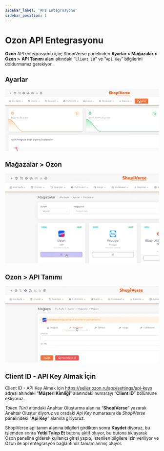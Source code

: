 ```yaml
---
sidebar_label: 'API Entegrasyonu'
sidebar_position: 1
---
```



# Ozon API Entegrasyonu

**Ozon** API entegrasyonu için; ShopiVerse panelinden **Ayarlar > Mağazalar > Ozon >  API Tanımı** alanı altındaki “`Client ID`” ve “`Api Key`” bilgilerini doldurmamız gerekiyor. 

## Ayarlar
![Ayarlar](../ozon/img/svayarlar.png)

## Mağazalar > Ozon
![Ozon](../ozon/img/svozon.png)
 
## Ozon > API Tanımı
![Ozonapi](../ozon/img/svozonapi.png)


## Client ID - API Key Almak İçin

Client ID - API Key Almak için 
 https://seller.ozon.ru/app/settings/api-keys adresi altındaki “**Müşteri Kimliği**” alanındaki numarayı “**Client ID**” bölümüne ekliyoruz. 

*Token Türü* altındaki Anahtar Oluşturma alanına “**ShopiVerse**” yazarak Anahtar Oluştur diyoruz ve oradaki *Api Key* numarasını da *ShopiVerse* panelindeki “**Api Key**” alanına giriyoruz. 

ShopiVerse api tanım alanına bilgileri girdikten sonra **Kaydet** diyoruz, bu işlemden sonra **Yetki Talep Et** butonu aktif oluyor, bu butona tıklayarak Ozon paneline giderek kullanıcı girişi yapıp, istenilen bilgilere izin veriliyor ve Ozon ile api entegrasyon bağlantımız tamamlanmış oluyor. 


